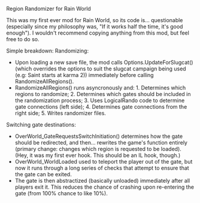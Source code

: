 Region Randomizer for Rain World

This was my first ever mod for Rain World, so its code is... questionable (especially since my philosophy was, "If it works half the time, it's good enough"). I wouldn't recommend copying anything from this mod, but feel free to do so.

Simple breakdown:
Randomizing:
  * Upon loading a new save file, the mod calls Options.UpdateForSlugcat() (which overrides the options to suit the slugcat campaign being used (e.g: Saint starts at karma 2)) immediately before calling RandomizeAllRegions().
  * RandomizeAllRegions() runs asyncronously and: 1. Determines which regions to randomize; 2. Determines which gates should be included in the randomization process; 3. Uses LogicalRando code to determine gate connections (left side); 4. Determines gate connections from the right side; 5. Writes randomizer files.

Switching gate destinations:
  * OverWorld_GateRequestsSwitchInitiation() determines how the gate should be redirected, and then... rewrites the game's function entirely (primary change: changes which region is requested to be loaded). (Hey, it was my first ever hook. This should be an IL hook, though.)
  * OverWorld_WorldLoaded used to teleport the player out of the gate, but now it runs through a long series of checks that attempt to ensure that the gate can be exited.
  * The gate is then abstractized (basically unloaded) immediately after all players exit it. This reduces the chance of crashing upon re-entering the gate (from 100% chance to like 10%).
